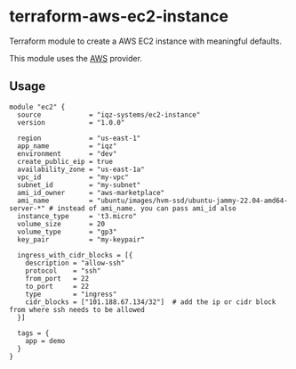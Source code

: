 # terraform-aws-ec2-instance

Terraform module to create a AWS EC2 instance with meaningful defaults.

This module uses the [AWS](https://registry.terraform.io/providers/hashicorp/aws) provider.

## Usage

```hcl
module "ec2" {
  source            = "iqz-systems/ec2-instance"
  version           = "1.0.0"

  region            = "us-east-1"
  app_name          = "iqz"
  environment       = "dev"
  create_public_eip = true
  availability_zone = "us-east-1a"
  vpc_id            = "my-vpc"
  subnet_id         = "my-subnet"
  ami_id_owner      = "aws-marketplace"
  ami_name          = "ubuntu/images/hvm-ssd/ubuntu-jammy-22.04-amd64-server-*" # instead of ami_name. you can pass ami_id also
  instance_type     = 't3.micro"
  volume_size       = 20
  volume_type       = "gp3"
  key_pair          = "my-keypair" 

  ingress_with_cidr_blocks = [{
    description = "allow-ssh"
    protocol    = "ssh"
    from_port   = 22
    to_port     = 22
    type        = "ingress"
    cidr_blocks = ["101.188.67.134/32"]  # add the ip or cidr block from where ssh needs to be allowed
  }]

  tags = {
    app = demo
  }
}
```

